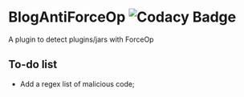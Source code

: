 # BlogAntiForceOp ![Codacy Badge](https://api.codacy.com/project/badge/Grade/5f11c24c14ca47ff9b69419185d43a20)
A plugin to detect plugins/jars with ForceOp

## To-do list
* Add a regex list of malicious code;
